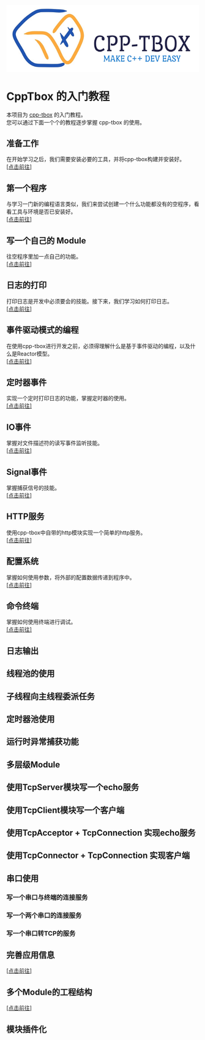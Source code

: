 ![cpp-tbox-logo](images/logo-with-slogan.png)  

# CppTbox 的入门教程

本项目为 [cpp-tbox](https://github.com/cpp-main/cpp-tbox) 的入门教程。  
您可以通过下面一个个的教程逐步掌握 cpp-tbox 的使用。  

## 准备工作
在开始学习之后，我们需要安装必要的工具，并将cpp-tbox构建并安装好。  
[[点击前往]](00-prepare.md)

## 第一个程序
与学习一门新的编程语言类似，我们来尝试创建一个什么功能都没有的空程序，看看工具与环境是否已安装好。  
[[点击前往]](00-first-demo.md)

## 写一个自己的 Module
往空程序里加一点自己的功能。  
[[点击前往]](01-first-module.md)

## 日志的打印
打印日志是开发中必须要会的技能。接下来，我们学习如何打印日志。  
[[点击前往]](02-add-log-tag.md)  

## 事件驱动模式的编程
在使用cpp-tbox进行开发之前，必须得理解什么是基于事件驱动的编程，以及什么是Reactor模型。  
[[点击前往]](03-event-drive.md)  

## 定时器事件
实现一个定时打印日志的功能，掌握定时器的使用。  
[[点击前往]](04-timer-event.md)

## IO事件
掌握对文件描述符的读写事件监听技能。  
[[点击前往]](05-fd-event.md)

## Signal事件
掌握捕获信号的技能。  
[[点击前往]](11-signal-event.md)

## HTTP服务
使用cpp-tbox中自带的http模块实现一个简单的http服务。  
[[点击前往]](06-http-server.md)

## 配置系统
掌握如何使用参数，将外部的配置数据传递到程序中。  
[[点击前往]](07-parameters.md)

## 命令终端
掌握如何使用终端进行调试。  
[[点击前往]](08-terminal.md)

## 日志输出

## 线程池的使用

## 子线程向主线程委派任务

## 定时器池使用

## 运行时异常捕获功能

## 多层级Module

## 使用TcpServer模块写一个echo服务

## 使用TcpClient模块写一个客户端

## 使用TcpAcceptor + TcpConnection 实现echo服务

## 使用TcpConnector + TcpConnection 实现客户端

## 串口使用
### 写一个串口与终端的连接服务
### 写一个两个串口的连接服务
### 写一个串口转TCP的服务

## 完善应用信息
[[点击前往]](09-add-app-info.md)

## 多个Module的工程结构
[[点击前往]](10-multi-modules.md)

## 模块插件化
